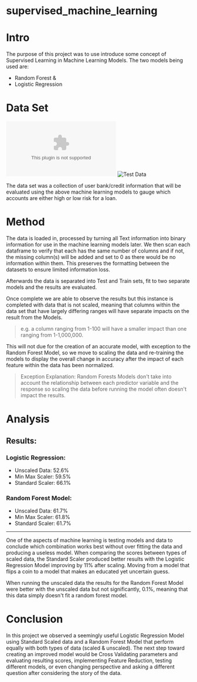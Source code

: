 # supervised_machine_learning

# Intro

The purpose of this project was to use introduce some concept of Supervised Learning in Machine Learning Models.
The two models being used are:
- Random Forest
&
- Logistic Regression

# Data Set 

![Train Data](2019loans.csv)
![Test Data](2020Q1loans)

The data set was a collection of user bank/credit information that will be evaluated using the above machine learning models to gauge which accounts are either high or low risk for a loan.

# Method

The data is loaded in, processed by turning all Text information into binary information for use in the machine learning models later. We then scan each dataframe to verify that each has the same number of columns and if not, the missing column(s) will be added and set to 0 as there would be no information within them. This preserves the formatting between the datasets to ensure limited information loss.

Afterwards the data is separated into Test and Train sets, fit to two separate models and the results are evaluated.

Once complete we are able to observe the results but this instance is completed with data that is not scaled, meaning that columns within the data set that have largely differing ranges will have separate impacts on the result from the Models.
> e.g. a column ranging from 1-100 will have a smaller impact than one ranging from 1-1,000,000.

This will not due for the creation of an accurate model, with exception to the Random Forest Model, so we move to scaling the data and re-training the models to display the overall change in accuracy after the impact of each feature within the data has been normalized.

> Exception Explanation: Random Forests Models don't take into account the relationship between each predictor variable and the response so scaling the data before running the model often doesn't impact the results.


# Analysis

## Results:

### Logistic Regression:
- Unscaled Data: 52.6%
- Min Max Scaler: 59.5% 
- Standard Scaler: 66.1%
### Random Forest Model:
- Unscaled Data: 61.7%
- Min Max Scaler: 61.8%
- Standard Scaler: 61.7%

-------------------------------------------------------------------------------------------------------------------------------------

One of the aspects of machine learning is testing models and data to conclude which combination works best without over fitting the data and producing a useless model. When comparing the scores between types of scaled data, the Standard Scaler produced better results with the Logistic Regression Model improving by 11% after scaling. Moving from a model that flips a coin to a model that makes an educated yet uncertain guess.

When running the unscaled data the results for the Random Forest Model were better with the unscaled data but not significantly, 0.1%, meaning that this data simply doesn't fit a random forest model.

# Conclusion

In this project we observed a seemingly useful Logistic Regression Model using Standard Scaled data and a Random Forest Model that perform equally with both types of data (scaled & unscaled). The next step toward creating an improved model would be Cross Validating parameters and evaluating resulting scores, implementing Feature Reduction, testing different models, or even changing perspective and asking a different question after considering the story of the data.


